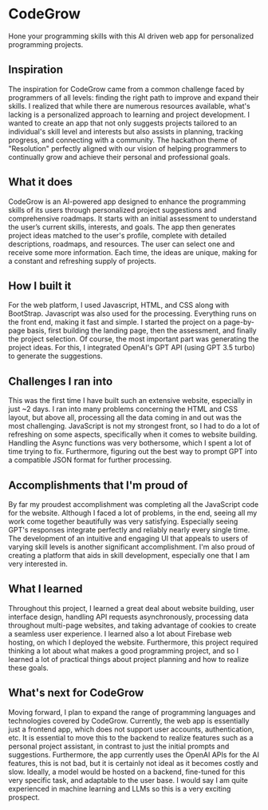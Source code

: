 # CodeGrow
Hone your programming skills with this AI driven web app for personalized programming projects.

## Inspiration
The inspiration for CodeGrow came from a common challenge faced by programmers of all levels: finding the right path to improve and expand their skills. I realized that while there are numerous resources available, what's lacking is a personalized approach to learning and project development. I wanted to create an app that not only suggests projects tailored to an individual's skill level and interests but also assists in planning, tracking progress, and connecting with a community. The hackathon theme of "Resolution" perfectly aligned with our vision of helping programmers to continually grow and achieve their personal and professional goals.

## What it does
CodeGrow is an AI-powered app designed to enhance the programming skills of its users through personalized project suggestions and comprehensive roadmaps. It starts with an initial assessment to understand the user’s current skills, interests, and goals. The app then generates project ideas matched to the user's profile, complete with detailed descriptions, roadmaps, and resources. The user can select one and receive some more information. Each time, the ideas are unique, making for a constant and refreshing supply of projects.

## How I built it
For the web platform, I used Javascript, HTML, and CSS along with BootStrap. Javascript was also used for the processing. Everything runs on the front end, making it fast and simple. I started the project on a page-by-page basis, first building the landing page, then the assessment, and finally the project selection. Of course, the most important part was generating the project ideas. For this, I integrated OpenAI's GPT API (using GPT 3.5 turbo) to generate the suggestions. 

## Challenges I ran into
This was the first time I have built such an extensive website, especially in just ~2 days. I ran into many problems concerning the HTML and CSS layout, but above all, processing all the data coming in and out was the most challenging. JavaScript is not my strongest front, so I had to do a lot of refreshing on some aspects, specifically when it comes to website building. Handling the Async functions was very bothersome, which I spent a lot of time trying to fix. Furthermore, figuring out the best way to prompt GPT into a compatible JSON format for further processing.

## Accomplishments that I'm proud of
By far my proudest accomplishment was completing all the JavaScript code for the website. Although I faced a lot of problems, in the end, seeing all my work come together beautifully was very satisfying. Especially seeing GPT's responses integrate perfectly and reliably nearly every single time. The development of an intuitive and engaging UI that appeals to users of varying skill levels is another significant accomplishment. I'm also proud of creating a platform that aids in skill development, especially one that I am very interested in. 

## What I learned
Throughout this project, I learned a great deal about website building, user interface design, handling API requests asynchronously, processing data throughout multi-page websites, and taking advantage of cookies to create a seamless user experience. I learned also a lot about Firebase web hosting, on which I deployed the website. Furthermore, this project required thinking a lot about what makes a good programming project, and so I learned a lot of practical things about project planning and how to realize these goals.

## What's next for CodeGrow
Moving forward, I plan to expand the range of programming languages and technologies covered by CodeGrow. Currently, the web app is essentially just a frontend app, which does not support user accounts, authentication, etc. It is essential to move this to the backend to realize features such as a personal project assistant, in contrast to just the initial prompts and suggestions. Furthermore, the app currently uses the OpenAI APIs for the AI features, this is not bad, but it is certainly not ideal as it becomes costly and slow. Ideally, a model would be hosted on a backend, fine-tuned for this very specific task, and adaptable to the user base. I would say I am quite experienced in machine learning and LLMs so this is a very exciting prospect.
